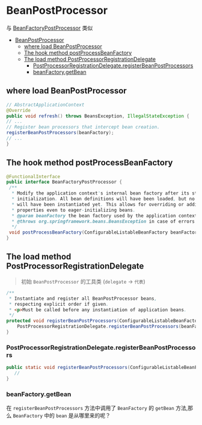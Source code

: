 # BeanPostProcessor

与 [BeanFactoryPostProcessor](./spring-bean-factory-post-processor.md) 类似

- [BeanPostProcessor](#beanpostprocessor)
  - [where load BeanPostProcessor](#where-load-beanpostprocessor)
  - [The hook method postProcessBeanFactory](#the-hook-method-postprocessbeanfactory)
  - [The load method PostProcessorRegistrationDelegate](#the-load-method-postprocessorregistrationdelegate)
    - [PostProcessorRegistrationDelegate.registerBeanPostProcessors](#postprocessorregistrationdelegateregisterbeanpostprocessors)
    - [beanFactory.getBean](#beanfactorygetbean)

## where load BeanPostProcessor

```java
// AbstractApplicationContext
@Override
public void refresh() throws BeansException, IllegalStateException {
// ...
// Register bean processors that intercept bean creation.
registerBeanPostProcessors(beanFactory);
// ...
}
```

## The hook method postProcessBeanFactory

```java
@FunctionalInterface
public interface BeanFactoryPostProcessor {
 /**
  * Modify the application context's internal bean factory after its standard
  * initialization. All bean definitions will have been loaded, but no beans
  * will have been instantiated yet. This allows for overriding or adding
  * properties even to eager-initializing beans.
  * @param beanFactory the bean factory used by the application context
  * @throws org.springframework.beans.BeansException in case of errors
  */
 void postProcessBeanFactory(ConfigurableListableBeanFactory beanFactory) throws BeansException;
}
```

## The load method PostProcessorRegistrationDelegate

> 初始 `BeanPostProcessor` 的工具类 (`delegate` -> `代表`)

```java
/**
 * Instantiate and register all BeanPostProcessor beans,
 * respecting explicit order if given.
 * <p>Must be called before any instantiation of application beans.
 */
protected void registerBeanPostProcessors(ConfigurableListableBeanFactory beanFactory) {
    PostProcessorRegistrationDelegate.registerBeanPostProcessors(beanFactory, this);
}
```

### PostProcessorRegistrationDelegate.registerBeanPostProcessors

```java
public static void registerBeanPostProcessors(ConfigurableListableBeanFactory beanFactory, AbstractApplicationContext applicationContext) {
   //
}
```

### beanFactory.getBean

在 `registerBeanPostProcessors` 方法中调用了 `BeanFactory` 的 `getBean` 方法,那么 `BeanFactory` 中的 `bean` 是从哪里来的呢？
